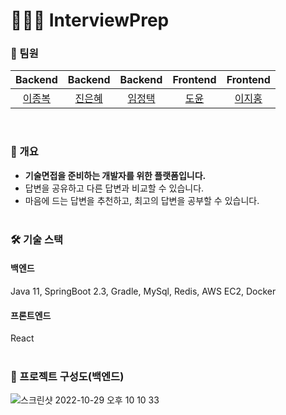 # 🧑🏻‍💻 InterviewPrep 
### 👥  팀원
|                                         Backend                                          |                                         Backend                                          |                                         Backend                                          |                                       Frontend                                        |                                        Frontend                                         |
| :--------------------------------------------------------------------------------------: | :--------------------------------------------------------------------------------------: | :--------------------------------------------------------------------------------------: | :-----------------------------------------------------------------------------------: | :-------------------------------------------------------------------------------------: | 
| [이종복](https://github.com/LeeJongbokz) | [진은혜](https://github.com/Jineh) | [임정택](https://github.com/wjdxor) | [도윤](https://github.com/N3theri9N) | [이지홍](https://github.com/lee-ji-hong) |
<br>

### 📖 개요
- **기술면접을 준비하는 개발자를 위한 플랫폼입니다.** <br>
- 답변을 공유하고 다른 답변과 비교할 수 있습니다. <br>
- 마음에 드는 답변을 추천하고, 최고의 답변을 공부할 수 있습니다. <br><br>
### 🛠️ 기술 스택
#### 백엔드
Java 11, SpringBoot 2.3, Gradle, MySql, Redis, AWS EC2, Docker
#### 프론트엔드
React
<br><br>
### 📝 프로젝트 구성도(백엔드)
![스크린샷 2022-10-29 오후 10 10 33](https://user-images.githubusercontent.com/38105420/198833377-6eca4782-1bc7-4f20-9f88-8047158be694.png)
